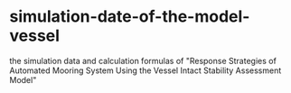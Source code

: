 # simulation-date-of-the-model-vessel
the simulation data and calculation formulas of "Response Strategies of Automated Mooring System Using the Vessel Intact Stability Assessment Model"
